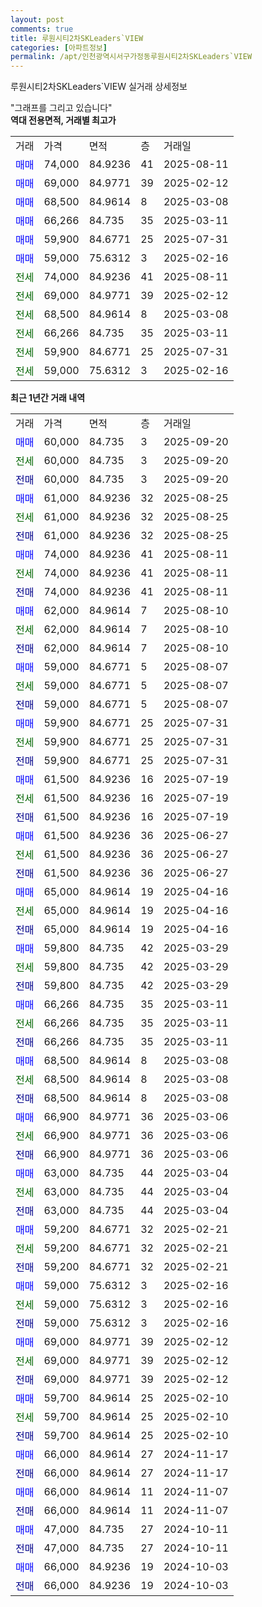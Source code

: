 ```yaml
---
layout: post
comments: true
title: 루원시티2차SKLeaders`VIEW
categories: [아파트정보]
permalink: /apt/인천광역시서구가정동루원시티2차SKLeaders`VIEW
---
```


루원시티2차SKLeaders`VIEW 실거래 상세정보

<script type="text/javascript">
  google.charts.load('current', {'packages':['line', 'corechart']});
  google.charts.setOnLoadCallback(drawChart);

  function drawChart() {
    var data = new google.visualization.DataTable();
    data.addColumn('date', '거래일');
    data.addColumn('number', "매매");
    data.addColumn('number', "전세");
    data.addColumn('number', "전매");

    data.addRows([[new Date(Date.parse("2025-09-20")), 60000, null, null], [new Date(Date.parse("2025-09-20")), null, 60000, null], [new Date(Date.parse("2025-09-20")), null, null, 60000], [new Date(Date.parse("2025-08-25")), 61000, null, null], [new Date(Date.parse("2025-08-25")), null, 61000, null], [new Date(Date.parse("2025-08-25")), null, null, 61000], [new Date(Date.parse("2025-08-11")), 74000, null, null], [new Date(Date.parse("2025-08-11")), null, 74000, null], [new Date(Date.parse("2025-08-11")), null, null, 74000], [new Date(Date.parse("2025-08-10")), 62000, null, null], [new Date(Date.parse("2025-08-10")), null, 62000, null], [new Date(Date.parse("2025-08-10")), null, null, 62000], [new Date(Date.parse("2025-08-07")), 59000, null, null], [new Date(Date.parse("2025-08-07")), null, 59000, null], [new Date(Date.parse("2025-08-07")), null, null, 59000], [new Date(Date.parse("2025-07-31")), 59900, null, null], [new Date(Date.parse("2025-07-31")), null, 59900, null], [new Date(Date.parse("2025-07-31")), null, null, 59900], [new Date(Date.parse("2025-07-19")), 61500, null, null], [new Date(Date.parse("2025-07-19")), null, 61500, null], [new Date(Date.parse("2025-07-19")), null, null, 61500], [new Date(Date.parse("2025-06-27")), 61500, null, null], [new Date(Date.parse("2025-06-27")), null, 61500, null], [new Date(Date.parse("2025-06-27")), null, null, 61500], [new Date(Date.parse("2025-04-16")), 65000, null, null], [new Date(Date.parse("2025-04-16")), null, 65000, null], [new Date(Date.parse("2025-04-16")), null, null, 65000], [new Date(Date.parse("2025-03-29")), 59800, null, null], [new Date(Date.parse("2025-03-29")), null, 59800, null], [new Date(Date.parse("2025-03-29")), null, null, 59800], [new Date(Date.parse("2025-03-11")), 66266, null, null], [new Date(Date.parse("2025-03-11")), null, 66266, null], [new Date(Date.parse("2025-03-11")), null, null, 66266], [new Date(Date.parse("2025-03-08")), 68500, null, null], [new Date(Date.parse("2025-03-08")), null, 68500, null], [new Date(Date.parse("2025-03-08")), null, null, 68500], [new Date(Date.parse("2025-03-06")), 66900, null, null], [new Date(Date.parse("2025-03-06")), null, 66900, null], [new Date(Date.parse("2025-03-06")), null, null, 66900], [new Date(Date.parse("2025-03-04")), 63000, null, null], [new Date(Date.parse("2025-03-04")), null, 63000, null], [new Date(Date.parse("2025-03-04")), null, null, 63000], [new Date(Date.parse("2025-02-21")), 59200, null, null], [new Date(Date.parse("2025-02-21")), null, 59200, null], [new Date(Date.parse("2025-02-21")), null, null, 59200], [new Date(Date.parse("2025-02-16")), 59000, null, null], [new Date(Date.parse("2025-02-16")), null, 59000, null], [new Date(Date.parse("2025-02-16")), null, null, 59000], [new Date(Date.parse("2025-02-12")), 69000, null, null], [new Date(Date.parse("2025-02-12")), null, 69000, null], [new Date(Date.parse("2025-02-12")), null, null, 69000], [new Date(Date.parse("2025-02-10")), 59700, null, null], [new Date(Date.parse("2025-02-10")), null, 59700, null], [new Date(Date.parse("2025-02-10")), null, null, 59700], [new Date(Date.parse("2024-11-17")), 66000, null, null], [new Date(Date.parse("2024-11-17")), null, null, 66000], [new Date(Date.parse("2024-11-07")), 66000, null, null], [new Date(Date.parse("2024-11-07")), null, null, 66000], [new Date(Date.parse("2024-10-11")), 47000, null, null], [new Date(Date.parse("2024-10-11")), null, null, 47000], [new Date(Date.parse("2024-10-03")), 66000, null, null], [new Date(Date.parse("2024-10-03")), null, null, 66000]]);

    var options = {
      hAxis: {
        format: 'yyyy/MM/dd'
      },    
      lineWidth: 0,
      pointsVisible: true,    
      title: '최근 1년간 유형별 실거래가 분포',
      legend: { position: 'bottom' }
    };

    var formatter = new google.visualization.NumberFormat({pattern:'###,###'} );
    formatter.format(data, 1);
    formatter.format(data, 2);
    
    setTimeout(function() {
        var chart = new google.visualization.LineChart(document.getElementById('columnchart_material'));
        chart.draw(data, (options));
        document.getElementById('loading').style.display = 'none';
    }, 200);
  }
</script>


<div id="loading" style="z-index:20; display: block; margin-left: 0px">"그래프를 그리고 있습니다"</div>
<div id="columnchart_material" style="width: 95%; margin-left: 0px; display: block"></div>
<!-- contents start -->
<b>역대 전용면적, 거래별 최고가</b>
<table class="sortable">
    <tr>
      <td>거래</td>
      <td>가격</td>
      <td>면적</td>
      <td>층</td>
      <td>거래일</td>
    </tr>
        <tr>
          <td><a style="color: blue">매매</a></td>
          <td>74,000</td>
          <td>84.9236</td>
          <td>41</td>
          <td>2025-08-11</td>
        </tr>            <tr>
          <td><a style="color: blue">매매</a></td>
          <td>69,000</td>
          <td>84.9771</td>
          <td>39</td>
          <td>2025-02-12</td>
        </tr>            <tr>
          <td><a style="color: blue">매매</a></td>
          <td>68,500</td>
          <td>84.9614</td>
          <td>8</td>
          <td>2025-03-08</td>
        </tr>            <tr>
          <td><a style="color: blue">매매</a></td>
          <td>66,266</td>
          <td>84.735</td>
          <td>35</td>
          <td>2025-03-11</td>
        </tr>            <tr>
          <td><a style="color: blue">매매</a></td>
          <td>59,900</td>
          <td>84.6771</td>
          <td>25</td>
          <td>2025-07-31</td>
        </tr>            <tr>
          <td><a style="color: blue">매매</a></td>
          <td>59,000</td>
          <td>75.6312</td>
          <td>3</td>
          <td>2025-02-16</td>
        </tr>        
        <tr>
              <td><a style="color: darkgreen">전세</a></td>
              <td>74,000</td>
              <td>84.9236</td>
              <td>41</td>
              <td>2025-08-11</td>
            </tr>            <tr>
              <td><a style="color: darkgreen">전세</a></td>
              <td>69,000</td>
              <td>84.9771</td>
              <td>39</td>
              <td>2025-02-12</td>
            </tr>            <tr>
              <td><a style="color: darkgreen">전세</a></td>
              <td>68,500</td>
              <td>84.9614</td>
              <td>8</td>
              <td>2025-03-08</td>
            </tr>            <tr>
              <td><a style="color: darkgreen">전세</a></td>
              <td>66,266</td>
              <td>84.735</td>
              <td>35</td>
              <td>2025-03-11</td>
            </tr>            <tr>
              <td><a style="color: darkgreen">전세</a></td>
              <td>59,900</td>
              <td>84.6771</td>
              <td>25</td>
              <td>2025-07-31</td>
            </tr>            <tr>
              <td><a style="color: darkgreen">전세</a></td>
              <td>59,000</td>
              <td>75.6312</td>
              <td>3</td>
              <td>2025-02-16</td>
            </tr>        
    
</table>

<b>최근 1년간 거래 내역</b>

<table class="sortable">
    <tr>
      <td>거래</td>
      <td>가격</td>
      <td>면적</td>
      <td>층</td>
      <td>거래일</td>
    </tr>
    <tr>
      <td><a style="color: blue">매매</a></td>
      <td>60,000</td>
      <td>84.735</td>
      <td>3</td>
      <td>2025-09-20</td>
    </tr>          <tr>
      <td><a style="color: darkgreen">전세</a></td>
      <td>60,000</td>
      <td>84.735</td>
      <td>3</td>
      <td>2025-09-20</td>
    </tr>          <tr>
      <td><a style="color: darkblue">전매</a></td>
      <td>60,000</td>
      <td>84.735</td>
      <td>3</td>
      <td>2025-09-20</td>
    </tr>          <tr>
      <td><a style="color: blue">매매</a></td>
      <td>61,000</td>
      <td>84.9236</td>
      <td>32</td>
      <td>2025-08-25</td>
    </tr>          <tr>
      <td><a style="color: darkgreen">전세</a></td>
      <td>61,000</td>
      <td>84.9236</td>
      <td>32</td>
      <td>2025-08-25</td>
    </tr>          <tr>
      <td><a style="color: darkblue">전매</a></td>
      <td>61,000</td>
      <td>84.9236</td>
      <td>32</td>
      <td>2025-08-25</td>
    </tr>          <tr>
      <td><a style="color: blue">매매</a></td>
      <td>74,000</td>
      <td>84.9236</td>
      <td>41</td>
      <td>2025-08-11</td>
    </tr>          <tr>
      <td><a style="color: darkgreen">전세</a></td>
      <td>74,000</td>
      <td>84.9236</td>
      <td>41</td>
      <td>2025-08-11</td>
    </tr>          <tr>
      <td><a style="color: darkblue">전매</a></td>
      <td>74,000</td>
      <td>84.9236</td>
      <td>41</td>
      <td>2025-08-11</td>
    </tr>          <tr>
      <td><a style="color: blue">매매</a></td>
      <td>62,000</td>
      <td>84.9614</td>
      <td>7</td>
      <td>2025-08-10</td>
    </tr>          <tr>
      <td><a style="color: darkgreen">전세</a></td>
      <td>62,000</td>
      <td>84.9614</td>
      <td>7</td>
      <td>2025-08-10</td>
    </tr>          <tr>
      <td><a style="color: darkblue">전매</a></td>
      <td>62,000</td>
      <td>84.9614</td>
      <td>7</td>
      <td>2025-08-10</td>
    </tr>          <tr>
      <td><a style="color: blue">매매</a></td>
      <td>59,000</td>
      <td>84.6771</td>
      <td>5</td>
      <td>2025-08-07</td>
    </tr>          <tr>
      <td><a style="color: darkgreen">전세</a></td>
      <td>59,000</td>
      <td>84.6771</td>
      <td>5</td>
      <td>2025-08-07</td>
    </tr>          <tr>
      <td><a style="color: darkblue">전매</a></td>
      <td>59,000</td>
      <td>84.6771</td>
      <td>5</td>
      <td>2025-08-07</td>
    </tr>          <tr>
      <td><a style="color: blue">매매</a></td>
      <td>59,900</td>
      <td>84.6771</td>
      <td>25</td>
      <td>2025-07-31</td>
    </tr>          <tr>
      <td><a style="color: darkgreen">전세</a></td>
      <td>59,900</td>
      <td>84.6771</td>
      <td>25</td>
      <td>2025-07-31</td>
    </tr>          <tr>
      <td><a style="color: darkblue">전매</a></td>
      <td>59,900</td>
      <td>84.6771</td>
      <td>25</td>
      <td>2025-07-31</td>
    </tr>          <tr>
      <td><a style="color: blue">매매</a></td>
      <td>61,500</td>
      <td>84.9236</td>
      <td>16</td>
      <td>2025-07-19</td>
    </tr>          <tr>
      <td><a style="color: darkgreen">전세</a></td>
      <td>61,500</td>
      <td>84.9236</td>
      <td>16</td>
      <td>2025-07-19</td>
    </tr>          <tr>
      <td><a style="color: darkblue">전매</a></td>
      <td>61,500</td>
      <td>84.9236</td>
      <td>16</td>
      <td>2025-07-19</td>
    </tr>          <tr>
      <td><a style="color: blue">매매</a></td>
      <td>61,500</td>
      <td>84.9236</td>
      <td>36</td>
      <td>2025-06-27</td>
    </tr>          <tr>
      <td><a style="color: darkgreen">전세</a></td>
      <td>61,500</td>
      <td>84.9236</td>
      <td>36</td>
      <td>2025-06-27</td>
    </tr>          <tr>
      <td><a style="color: darkblue">전매</a></td>
      <td>61,500</td>
      <td>84.9236</td>
      <td>36</td>
      <td>2025-06-27</td>
    </tr>          <tr>
      <td><a style="color: blue">매매</a></td>
      <td>65,000</td>
      <td>84.9614</td>
      <td>19</td>
      <td>2025-04-16</td>
    </tr>          <tr>
      <td><a style="color: darkgreen">전세</a></td>
      <td>65,000</td>
      <td>84.9614</td>
      <td>19</td>
      <td>2025-04-16</td>
    </tr>          <tr>
      <td><a style="color: darkblue">전매</a></td>
      <td>65,000</td>
      <td>84.9614</td>
      <td>19</td>
      <td>2025-04-16</td>
    </tr>          <tr>
      <td><a style="color: blue">매매</a></td>
      <td>59,800</td>
      <td>84.735</td>
      <td>42</td>
      <td>2025-03-29</td>
    </tr>          <tr>
      <td><a style="color: darkgreen">전세</a></td>
      <td>59,800</td>
      <td>84.735</td>
      <td>42</td>
      <td>2025-03-29</td>
    </tr>          <tr>
      <td><a style="color: darkblue">전매</a></td>
      <td>59,800</td>
      <td>84.735</td>
      <td>42</td>
      <td>2025-03-29</td>
    </tr>          <tr>
      <td><a style="color: blue">매매</a></td>
      <td>66,266</td>
      <td>84.735</td>
      <td>35</td>
      <td>2025-03-11</td>
    </tr>          <tr>
      <td><a style="color: darkgreen">전세</a></td>
      <td>66,266</td>
      <td>84.735</td>
      <td>35</td>
      <td>2025-03-11</td>
    </tr>          <tr>
      <td><a style="color: darkblue">전매</a></td>
      <td>66,266</td>
      <td>84.735</td>
      <td>35</td>
      <td>2025-03-11</td>
    </tr>          <tr>
      <td><a style="color: blue">매매</a></td>
      <td>68,500</td>
      <td>84.9614</td>
      <td>8</td>
      <td>2025-03-08</td>
    </tr>          <tr>
      <td><a style="color: darkgreen">전세</a></td>
      <td>68,500</td>
      <td>84.9614</td>
      <td>8</td>
      <td>2025-03-08</td>
    </tr>          <tr>
      <td><a style="color: darkblue">전매</a></td>
      <td>68,500</td>
      <td>84.9614</td>
      <td>8</td>
      <td>2025-03-08</td>
    </tr>          <tr>
      <td><a style="color: blue">매매</a></td>
      <td>66,900</td>
      <td>84.9771</td>
      <td>36</td>
      <td>2025-03-06</td>
    </tr>          <tr>
      <td><a style="color: darkgreen">전세</a></td>
      <td>66,900</td>
      <td>84.9771</td>
      <td>36</td>
      <td>2025-03-06</td>
    </tr>          <tr>
      <td><a style="color: darkblue">전매</a></td>
      <td>66,900</td>
      <td>84.9771</td>
      <td>36</td>
      <td>2025-03-06</td>
    </tr>          <tr>
      <td><a style="color: blue">매매</a></td>
      <td>63,000</td>
      <td>84.735</td>
      <td>44</td>
      <td>2025-03-04</td>
    </tr>          <tr>
      <td><a style="color: darkgreen">전세</a></td>
      <td>63,000</td>
      <td>84.735</td>
      <td>44</td>
      <td>2025-03-04</td>
    </tr>          <tr>
      <td><a style="color: darkblue">전매</a></td>
      <td>63,000</td>
      <td>84.735</td>
      <td>44</td>
      <td>2025-03-04</td>
    </tr>          <tr>
      <td><a style="color: blue">매매</a></td>
      <td>59,200</td>
      <td>84.6771</td>
      <td>32</td>
      <td>2025-02-21</td>
    </tr>          <tr>
      <td><a style="color: darkgreen">전세</a></td>
      <td>59,200</td>
      <td>84.6771</td>
      <td>32</td>
      <td>2025-02-21</td>
    </tr>          <tr>
      <td><a style="color: darkblue">전매</a></td>
      <td>59,200</td>
      <td>84.6771</td>
      <td>32</td>
      <td>2025-02-21</td>
    </tr>          <tr>
      <td><a style="color: blue">매매</a></td>
      <td>59,000</td>
      <td>75.6312</td>
      <td>3</td>
      <td>2025-02-16</td>
    </tr>          <tr>
      <td><a style="color: darkgreen">전세</a></td>
      <td>59,000</td>
      <td>75.6312</td>
      <td>3</td>
      <td>2025-02-16</td>
    </tr>          <tr>
      <td><a style="color: darkblue">전매</a></td>
      <td>59,000</td>
      <td>75.6312</td>
      <td>3</td>
      <td>2025-02-16</td>
    </tr>          <tr>
      <td><a style="color: blue">매매</a></td>
      <td>69,000</td>
      <td>84.9771</td>
      <td>39</td>
      <td>2025-02-12</td>
    </tr>          <tr>
      <td><a style="color: darkgreen">전세</a></td>
      <td>69,000</td>
      <td>84.9771</td>
      <td>39</td>
      <td>2025-02-12</td>
    </tr>          <tr>
      <td><a style="color: darkblue">전매</a></td>
      <td>69,000</td>
      <td>84.9771</td>
      <td>39</td>
      <td>2025-02-12</td>
    </tr>          <tr>
      <td><a style="color: blue">매매</a></td>
      <td>59,700</td>
      <td>84.9614</td>
      <td>25</td>
      <td>2025-02-10</td>
    </tr>          <tr>
      <td><a style="color: darkgreen">전세</a></td>
      <td>59,700</td>
      <td>84.9614</td>
      <td>25</td>
      <td>2025-02-10</td>
    </tr>          <tr>
      <td><a style="color: darkblue">전매</a></td>
      <td>59,700</td>
      <td>84.9614</td>
      <td>25</td>
      <td>2025-02-10</td>
    </tr>          <tr>
      <td><a style="color: blue">매매</a></td>
      <td>66,000</td>
      <td>84.9614</td>
      <td>27</td>
      <td>2024-11-17</td>
    </tr>          <tr>
      <td><a style="color: darkblue">전매</a></td>
      <td>66,000</td>
      <td>84.9614</td>
      <td>27</td>
      <td>2024-11-17</td>
    </tr>          <tr>
      <td><a style="color: blue">매매</a></td>
      <td>66,000</td>
      <td>84.9614</td>
      <td>11</td>
      <td>2024-11-07</td>
    </tr>          <tr>
      <td><a style="color: darkblue">전매</a></td>
      <td>66,000</td>
      <td>84.9614</td>
      <td>11</td>
      <td>2024-11-07</td>
    </tr>          <tr>
      <td><a style="color: blue">매매</a></td>
      <td>47,000</td>
      <td>84.735</td>
      <td>27</td>
      <td>2024-10-11</td>
    </tr>          <tr>
      <td><a style="color: darkblue">전매</a></td>
      <td>47,000</td>
      <td>84.735</td>
      <td>27</td>
      <td>2024-10-11</td>
    </tr>          <tr>
      <td><a style="color: blue">매매</a></td>
      <td>66,000</td>
      <td>84.9236</td>
      <td>19</td>
      <td>2024-10-03</td>
    </tr>          <tr>
      <td><a style="color: darkblue">전매</a></td>
      <td>66,000</td>
      <td>84.9236</td>
      <td>19</td>
      <td>2024-10-03</td>
    </tr>      </table>
<!-- contents end -->    

